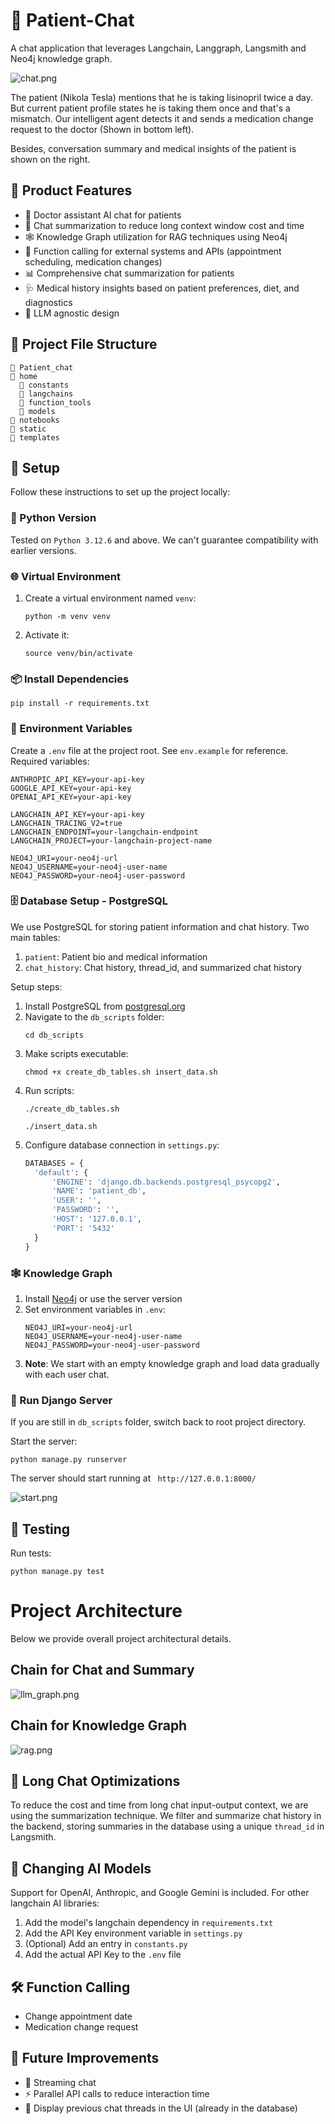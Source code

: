 # 🏥 Patient-Chat

A chat application that leverages Langchain, Langgraph, Langsmith and Neo4j knowledge graph.

![chat.png](chat.png)

The patient (Nikola Tesla) mentions that he is taking lisinopril twice a day. But current patient profile states he is taking them once and that's a mismatch. Our intelligent agent detects it and sends a medication change request to the doctor (Shown in bottom left).

Besides, conversation summary and medical insights of the patient is shown on the right.

## 🌟 Product Features

- 🤖 Doctor assistant AI chat for patients
- 📝 Chat summarization to reduce long context window cost and time
- 🕸️ Knowledge Graph utilization for RAG techniques using Neo4j
- 🔧 Function calling for external systems and APIs (appointment scheduling, medication changes)
- 📊 Comprehensive chat summarization for patients
- 🩺 Medical history insights based on patient preferences, diet, and diagnostics
- 🔄 LLM agnostic design

## 📁 Project File Structure

```
📁 Patient_chat
📁 home
  📁 constants
  📁 langchains
  📁 function_tools
  📁 models
📁 notebooks
📁 static
📁 templates
```

## 🚀 Setup

Follow these instructions to set up the project locally:

### 🐍 Python Version

Tested on `Python 3.12.6` and above. We can't guarantee compatibility with earlier versions.

### 🌐 Virtual Environment

1. Create a virtual environment named ```venv```:
   ```
   python -m venv venv
   ```
2. Activate it:
   ```
   source venv/bin/activate
   ```

### 📦 Install Dependencies

```
pip install -r requirements.txt
```

### 🔑 Environment Variables

Create a `.env` file at the project root. See `env.example` for reference. Required variables:

```
ANTHROPIC_API_KEY=your-api-key
GOOGLE_API_KEY=your-api-key
OPENAI_API_KEY=your-api-key

LANGCHAIN_API_KEY=your-api-key
LANGCHAIN_TRACING_V2=true
LANGCHAIN_ENDPOINT=your-langchain-endpoint
LANGCHAIN_PROJECT=your-langchain-project-name

NEO4J_URI=your-neo4j-url
NEO4J_USERNAME=your-neo4j-user-name
NEO4J_PASSWORD=your-neo4j-user-password
```

### 🗄️ Database Setup - PostgreSQL

We use PostgreSQL for storing patient information and chat history. Two main tables:
1. `patient`: Patient bio and medical information
2. `chat_history`: Chat history, thread_id, and summarized chat history

Setup steps:
1. Install PostgreSQL from [postgresql.org](https://www.postgresql.org/download/)
2. Navigate to the `db_scripts` folder:
   ```
   cd db_scripts
   ```
3. Make scripts executable:
   ```
   chmod +x create_db_tables.sh insert_data.sh
   ```
4. Run scripts:
   ```
   ./create_db_tables.sh
   ```
   ```
   ./insert_data.sh
   ```
5. Configure database connection in `settings.py`:
   ```python
   DATABASES = {
     'default': {
         'ENGINE': 'django.db.backends.postgresql_psycopg2',
         'NAME': 'patient_db',
         'USER': '',
         'PASSWORD': '',
         'HOST': '127.0.0.1',
         'PORT': '5432'
     }
   }
   ```

### 🕸️ Knowledge Graph

1. Install [Neo4j](https://neo4j.com/download/) or use the server version
2. Set environment variables in `.env`:
   ```
   NEO4J_URI=your-neo4j-url
   NEO4J_USERNAME=your-neo4j-user-name
   NEO4J_PASSWORD=your-neo4j-user-password
   ```
3. **Note**: We start with an empty knowledge graph and load data gradually with each user chat.

### 🚀 Run Django Server
If you are still in ```db_scripts``` folder, switch back to root project directory.

Start the server:
```
python manage.py runserver
```
The server should start running at ``` http://127.0.0.1:8000/```

![start.png](start.png)

## 🧪 Testing

Run tests:
```
python manage.py test
```

# Project Architecture
Below we provide overall project architectural details.

## Chain for Chat and Summary
![llm_graph.png](home%2Fnotebooks%2Fllm_graph.png)

## Chain for Knowledge Graph
![rag.png](rag.png)

## 💬 Long Chat Optimizations
To reduce the cost and time from long chat input-output context, we are using the summarization technique.
We filter and summarize chat history in the backend, storing summaries in the database using a unique `thread_id` in Langsmith.


## 🔄 Changing AI Models

Support for OpenAI, Anthropic, and Google Gemini is included. For other langchain AI libraries:

1. Add the model's langchain dependency in `requirements.txt`
2. Add the API Key environment variable in `settings.py`
3. (Optional) Add an entry in `constants.py`
4. Add the actual API Key to the `.env` file

## 🛠️ Function Calling

- Change appointment date
- Medication change request

## 🚀 Future Improvements

- 🌊 Streaming chat
- ⚡ Parallel API calls to reduce interaction time
- 📜 Display previous chat threads in the UI (already in the database)